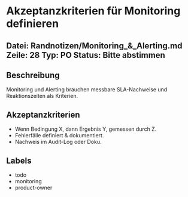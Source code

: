 # Akzeptanzkriterien für Monitoring definieren
Datei: Randnotizen/Monitoring_&_Alerting.md
Zeile: 28
Typ: PO
Status: Bitte abstimmen
---

## Beschreibung
Monitoring und Alerting brauchen messbare SLA-Nachweise und Reaktionszeiten als Kriterien.

## Akzeptanzkriterien
- Wenn Bedingung X, dann Ergebnis Y, gemessen durch Z.
- Fehlerfälle definiert & dokumentiert.
- Nachweis im Audit-Log oder Doku.

## Labels
- todo
- monitoring
- product-owner
